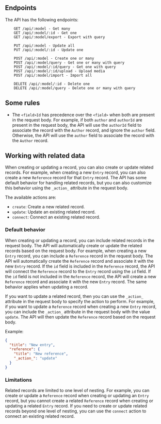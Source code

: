 ## Endpoints

The API has the following endpoints:

``` 
    GET /api/:model - Get many
    GET /api/:model/:id - Get one
    GET /api/:model/export - Export with query

    PUT /api/:model - Update all
    PUT /api/:model/:id - Update one

    POST /api/:model - Create one or many
    POST /api/:model/query - Get one or many with query
    POST /api/:model/:id/query - Get one with query
    POST /api/:model/:id/upload - Upload media
    POST /api/:model/import - Import all

    DELETE /api/:model/:id - Delete one
    DELETE /api/:model/query - Delete one or many with query
```





## Some rules

- The `<field>Id` has precedence over the `<field>` when both are present in the request body. For example, if both `author` and `authorId` are present in the request body, the API will use the `authorId` field to associate the record with the `Author` record, and ignore the `author` field. Otherwise, the API will use the `author` field to associate the record with the `Author` record.



## Working with related data

When creating or updating a record, you can also create or update related records. For example, when creating a new `Entry` record, you can also create a new `Reference` record for that `Entry` record. The API has some default behavior for handling related records, but you can also customize this behavior using the `_action_` attribute in the request body.

The available actions are:

- `create`: Create a new related record.
- `update`: Update an existing related record.
- `connect`: Connect an existing related record.


### Default behavior

When creating or updating a record, you can include related records in the request body. The API will automatically create or update the related records based on the request body. For example, when creating a new `Entry` record, you can include a `Reference` record in the request body. The API will automatically create the `Reference` record and associate it with the new `Entry` record. If the `id` field is included in the `Reference` record, the API will connect the `Reference` record to the `Entry` record using the `id` field. If the `id` field is not included in the `Reference` record, the API will create a new `Reference` record and associate it with the new `Entry` record. The same behavior applies when updating a record. 

If you want to update a related record, then  you can use the `_action_` attribute in the request body to specify the action to perform. For example, if you want to update a `Reference` record when creating a new `Entry` record, you can include the `_action_` attribute in the request body with the value `update`. The API will then update the `Reference` record based on the request body.

Example:

```json
{
  "title": "New entry",
  "reference": {
    "title": "New reference",
    "_action_": "update"
  }
}
```


### Limitations

Related records are limited to one level of nesting. For example, you can create or update a `Reference` record when creating or updating an `Entry` record, but you cannot create a related `Reference` record when creating or updating a related `Entry` record. If you need to create or update related records beyond one level of nesting, you can use the `connect` action to connect an existing related record.